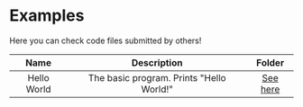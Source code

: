 # Examples
Here you can check code files submitted by others!

| Name | Description | Folder |
| :--: | :---------: | :----: |
| Hello World | The basic program. Prints "Hello World!" | [See here](https://github.com/andrefpoliveira/Pansy/tree/master/examples/HelloWorld) |
